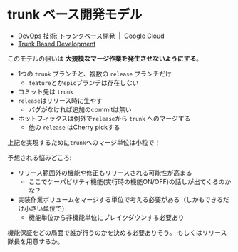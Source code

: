 # trunk ベース開発モデル

- [DevOps 技術: トランクベース開発  |  Google Cloud](https://cloud.google.com/solutions/devops/devops-tech-trunk-based-development/?hl=ja)
- [Trunk Based Development](https://trunkbaseddevelopment.com/)

このモデルの狙いは **大規模なマージ作業を発生させないようにする**。

- 1つの `trunk` ブランチと、複数の `release` ブランチだけ
    - `feature`とか`epic`ブランチは存在しない
- コミット先は `trunk`
- `release`はリリース時に生やす
    - バグがなければ追加のcommitは無い
- ホットフィックスは例外で`release`から `trunk` へのマージする
    - 他の `release` はCherry pickする

上記を実現するために`trunk`へのマージ単位は小粒で！

予想される悩みどころ:

- リリース範囲外の機能や修正もリリースされる可能性が高まる
    - ここでケーパビリティ機能(実行時の機能ON/OFF)の話しが出てくるのかな？
- 実装作業ボリュームをマージする単位で考える必要がある（しかもできるだけ小さい単位で）
    - 機能単位から非機能単位にブレイクダウンする必要あり

機能保証をどの局面で誰が行うのかを決める必要ありそう。
もしくはリリース隊長を用意するか。

